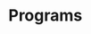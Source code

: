# Programs































































































































































